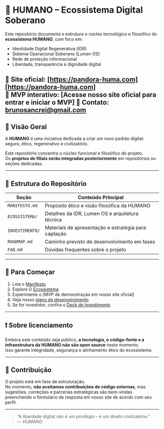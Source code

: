 # 🧬 HUMANO – Ecossistema Digital Soberano

Este repositório documenta e estrutura o núcleo tecnológico e filosófico do **ecossistema HUMANO**, com foco em:

- Identidade Digital Regenerativa (IDR)
- Sistema Operacional Soberano (Lumen OS)
- Rede de proteção informacional
- Liberdade, transparência e dignidade digital

🔗 Site oficial: [https://pandora-huma.com][https://pandora-huma.com]  
🔗 MVP interativo: [Acesse nosso site oficial para entrar e iniciar o MVP]
📧 Contato: brunosancrei@gmail.com
---

## 🧭 Visão Geral

A **HUMANO** é uma iniciativa dedicada a criar um novo padrão digital: seguro, ético, regenerativo e civilizatório.

Este repositório concentra o núcleo funcional e filosófico do projeto.  
Os **projetos de filiais serão integradas posteriormente** em repositórios ou seções dedicadas.

---

## 📂 Estrutura do Repositório

| Seção           | Conteúdo Principal |
|------------------|---------------------|
| `MANIFESTO.md`   | Propósito ético e visão filosófica da HUMANO |
| `ECOSSISTEMA/`   | Detalhes da IDR, Lumen OS e arquitetura técnica |
| `INVESTIMENTO/`  | Materiais de apresentação e estratégia para captação |
| `ROADMAP.md`     | Caminho previsto de desenvolvimento em fases |
| `FAQ.md`         | Dúvidas frequentes sobre o projeto |

---

## 🚀 Para Começar

1. Leia o [Manifesto](./MANIFESTO.md)
2. Explore O [Ecossistema](./ecossistema/)
3. Experimente o [MVP de demonstração em nosso site oficial]
4. Veja nosso [plano de desenvolvimento](./ROADMAP.md)
5. Se for investidor, confira o [Deck de Investimento](./INVESTIMENTO/)

---

## ❗ Sobre licenciamento

Embora este conteúdo seja público, **a tecnologia, o código-fonte e a infraestrutura da HUMANO não são open source** neste momento.  
Isso garante integridade, segurança e alinhamento ético do ecossistema.

---

## 🤝 Contribuição

O projeto está em fase de estruturação.  
No momento, **não aceitamos contribuições de código externas**, mas sugestões, correções e parcerias estratégicas são bem-vindas preenchendo o formulario de resposta em nosso site de acordo com seu perfil.

---

> “A liberdade digital não é um privilégio – é um direito civilizatório.”  
> — HUMANO
